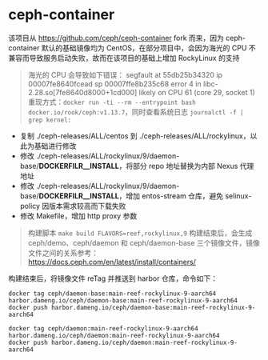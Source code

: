 # ceph-container
该项目从 https://github.com/ceph/ceph-container fork 而来，因为 ceph-container 默认的基础镜像均为 CentOS，在部分项目中，会因为海光的 CPU 不兼容而导致服务启动失败，故而在该项目的基础上增加 RockyLinux 的支持

> 海光的 CPU 会导致如下错误：
> segfault at 55db25b34320 ip 00007fe8640fcead sp 00007ffe8b235c68 error 4 in libc-2.28.so[7fe8640d8000+1cd000] likely on CPU 61 (core 29, socket 1)
> 重现方式：`docker run -ti --rm --entrypoint bash docker.io/rook/ceph:v1.13.7`，同时查看系统日志 `journalctl -f | grep kernel:`

- 复制 ./ceph-releases/ALL/centos 到 ./ceph-releases/ALL/rockylinux，以此为基础进行修改
- 修改 ./ceph-releases/ALL/rockylinux/9/daemon-base/__DOCKERFILR__INSTALL__，将部分 repo 地址替换为内部 Nexus 代理地址
- 修改 ./ceph-releases/ALL/rockylinux/9/daemon-base/__DOCKERFILR__INSTALL__，增加 entos-stream 仓库，避免 selinux-policy 因版本需求较高而下载失败
- 修改 Makefile，增加 http proxy 参数

> 构建脚本 `make build FLAVORS=reef,rockylinux,9`
> 构建结束后，会生成 ceph/demo、ceph/daemon 和 ceph/daemon-base 三个镜像文件，镜像文件之间的关系参考：https://docs.ceph.com/en/latest/install/containers/

构建结束后，将镜像文件 reTag 并推送到 harbor 仓库，命令如下：
```shell
docker tag ceph/daemon-base:main-reef-rockylinux-9-aarch64 harbor.dameng.io/ceph/daemon-base:main-reef-rockylinux-9-aarch64
docker push harbor.dameng.io/ceph/daemon-base:main-reef-rockylinux-9-aarch64

docker tag ceph/daemon:main-reef-rockylinux-9-aarch64 harbor.dameng.io/ceph/daemon:main-reef-rockylinux-9-aarch64
docker push harbor.dameng.io/ceph/daemon:main-reef-rockylinux-9-aarch64
```